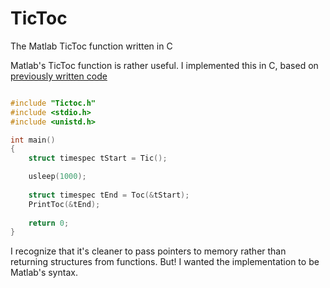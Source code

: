 # TicToc
The Matlab TicToc function written in C

Matlab's TicToc function is rather useful. I implemented this in C, based on [previously written code](https://www.gnu.org/software/libc/manual/html_node/Elapsed-Time.html)

```C

#include "Tictoc.h"
#include <stdio.h>
#include <unistd.h>

int main()
{
    struct timespec tStart = Tic();

    usleep(1000);
        
    struct timespec tEnd = Toc(&tStart);
    PrintToc(&tEnd);
        
    return 0;
}
```

I recognize that it's cleaner to pass pointers to memory rather than returning structures from functions. But! I wanted the implementation to be Matlab's syntax.
